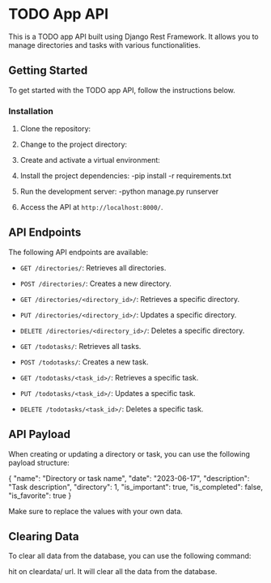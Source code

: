# TODO App API

This is a TODO app API built using Django Rest Framework. It allows you to manage directories and tasks with various functionalities.

## Getting Started

To get started with the TODO app API, follow the instructions below.


### Installation

1. Clone the repository:


2. Change to the project directory:


3. Create and activate a virtual environment:

4. Install the project dependencies:
-pip install -r requirements.txt

5. Run the development server:
-python manage.py runserver


6. Access the API at `http://localhost:8000/`.

## API Endpoints

The following API endpoints are available:

- `GET /directories/`: Retrieves all directories.
- `POST /directories/`: Creates a new directory.
- `GET /directories/<directory_id>/`: Retrieves a specific directory.
- `PUT /directories/<directory_id>/`: Updates a specific directory.
- `DELETE /directories/<directory_id>/`: Deletes a specific directory.

- `GET /todotasks/`: Retrieves all tasks.
- `POST /todotasks/`: Creates a new task.
- `GET /todotasks/<task_id>/`: Retrieves a specific task.
- `PUT /todotasks/<task_id>/`: Updates a specific task.
- `DELETE /todotasks/<task_id>/`: Deletes a specific task.

## API Payload

When creating or updating a directory or task, you can use the following payload structure:

{
"name": "Directory or task name",
"date": "2023-06-17",
"description": "Task description",
"directory": 1,
"is_important": true,
"is_completed": false,
"is_favorite": true
}


Make sure to replace the values with your own data.

## Clearing Data

To clear all data from the database, you can use the following command:

hit on cleardata/ url. It will clear all the data from the database.